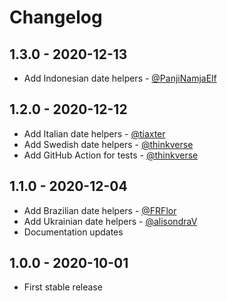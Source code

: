 # Changelog

## 1.3.0 - 2020-12-13
- Add Indonesian date helpers - [@PanjiNamjaElf](https://github.com/PanjiNamjaElf)

## 1.2.0 - 2020-12-12
- Add Italian date helpers - [@tiaxter](https://github.com/tiaxter)
- Add Swedish date helpers - [@thinkverse](https://github.com/thinkverse)
- Add GitHub Action for tests - [@thinkverse](https://github.com/thinkverse)

## 1.1.0 - 2020-12-04
- Add Brazilian date helpers - [@FRFlor](https://github.com/FRFlor)
- Add Ukrainian date helpers - [@alisondraV](https://github.com/alisondraV)
- Documentation updates

## 1.0.0 - 2020-10-01
- First stable release